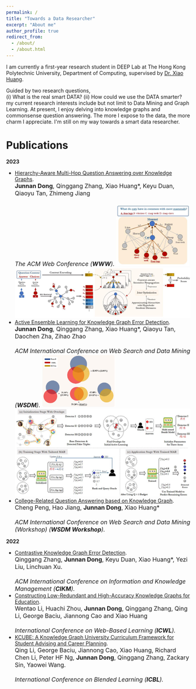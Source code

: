 ```yaml
---
permalink: /
title: "Towards a Data Researcher"
excerpt: "About me"
author_profile: true
redirect_from: 
  - /about/
  - /about.html
---
```

I am currently a first-year research student in DEEP Lab at The Hong Kong Polytechnic University, Department of Computing, supervised by [Dr. Xiao Huang](https://www4.comp.polyu.edu.hk/~xiaohuang/index.html "Redirecting to Dr.Huang's homepage"). 

<!-- I obtained my Master's degree at HKPolyU in 2021, majored in Information Technology. -->
<!-- Before pursuing higher degrees at HKPolyU, I was an IT Project Manager and Subject Matter Expert at LFLogistics, a world's leading company in supply chain. I took lead of the system development and implementation of a large intelligent digital project for over 10 key clients.  -->

Guided by two research questions, <br>
(i) What is the real smart DATA? (ii) How could we use the DATA smarter?<br>
my current research interests include but not limit to Data Mining and Graph Learning. At present, I enjoy delving into knowledge graphs and commonsense question answering. The more I expose to the data, the more charm I appreciate. I'm still on my way towards a smart data researcher. 
  
<h1> Publications </h1>
<b>2023</b>

* [Hierarchy-Aware Multi-Hop Question Answering over Knowledge Graphs](https://junnandong.github.io).   <br>
    <font size=3><b>Junnan Dong</b>, Qinggang Zhang, Xiao Huang*, Keyu Duan, Qiaoyu Tan, Zhimeng Jiang  <br>   
    <i>The ACM Web Conference (<b>WWW</b>).</i>  </font>
    <img src="/images/HamQA_running.jpg" alt="HamQA_running" width="200"/>
    <img src="/images/HamQA.jpg" alt="HamQA" width="500"/>
* [Active Ensemble Learning for Knowledge Graph Error Detection](https://www4.comp.polyu.edu.hk/~xiaohuang/docs/Junnan_WSDM2023.pdf).   <br>
    <font size=3><b>Junnan Dong</b>, Qinggang Zhang, Xiao Huang*, Qiaoyu Tan, Daochen Zha, Zihao Zhao  <br>   
    <i>ACM International Conference on Web Search and Data Mining (<b>WSDM</b>).</i>  </font>
    <img src="/images/KAEL_running.jpg" alt="KAEL_running" width="200"/>
    <img src="/images/KAEL.jpg" alt="KAEL" width="500"/>
* [College-Related Question Answering based on Knowledge Graph](https://junnandong.github.io).   <br>
    <font size=3>Cheng Peng, Hao Jiang, <b>Junnan Dong</b>, Xiao Huang* <br>   
    <i>ACM International Conference on Web Search and Data Mining (Workshop) (<b>WSDM Workshop</b>).</i>  </font>

<b>2022</b>
* [Contrastive Knowledge Graph Error Detection](https://dl.acm.org/doi/abs/10.1145/3511808.3557264).     <br>
    <font size=3>Qinggang Zhang, <b>Junnan Dong</b>, Keyu Duan, Xiao Huang*, Yezi Liu, Linchuan Xu.    <br>  
    <i>ACM International Conference on Information and Knowledge Management (<b>CIKM</b>). </i>  </font>
* [Constructing Low-Redundant and High-Accuracy Knowledge Graphs for Education](https://www4.comp.polyu.edu.hk/~xiaohuang/docs/Wentao_ICWL2022.pdf).     <br>
    <font size=3>Wentao Li, Huachi Zhou, <b>Junnan Dong</b>, Qinggang Zhang, Qing Li, George Baciu, Jiannong Cao and Xiao Huang   <br>  
    <i>International Conference on Web-Based Learning (<b>ICWL</b>). </i>     </font>
* [KCUBE: A Knowledge Graph University Curriculum Framework for Student Advising and Career Planning](https://link.springer.com/chapter/10.1007/978-3-031-08939-8_31). <br>
    <font size=3>Qing Li, George Baciu, Jiannong Cao, Xiao Huang, Richard Chen Li, Peter HF Ng, <b>Junnan Dong</b>, Qinggang Zhang, Zackary Sin, Yaowei Wang.  <br>    
    <i>International Conference on Blended Learning (<b>ICBL</b>). </i>  </font>
